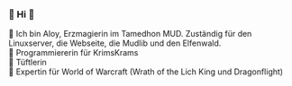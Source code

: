### 🏹 Hi 🏹

🌱 Ich bin Aloy, Erzmagierin im Tamedhon MUD. Zuständig für den Linuxserver, die Webseite, die Mudlib und den Elfenwald.<br>
🌱 Programmiererin für KrimsKrams<br>
🌱 Tüftlerin<br>
🌱 Expertin für World of Warcraft (Wrath of the Lich King und Dragonflight)
